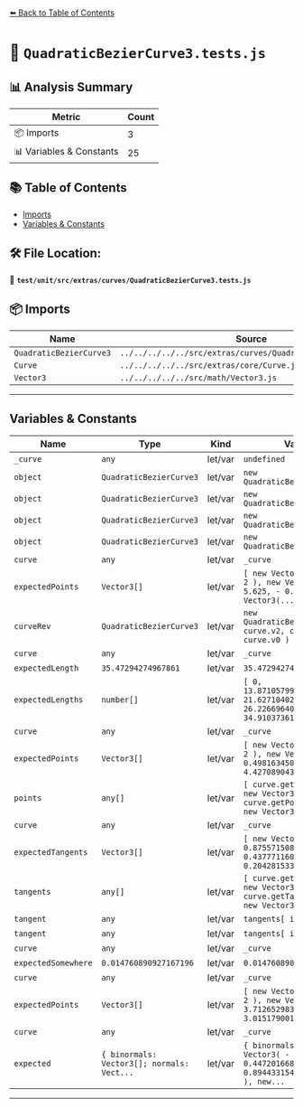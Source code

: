 [⬅️ Back to Table of Contents](../../../../../index.md)

# 📄 `QuadraticBezierCurve3.tests.js`

## 📊 Analysis Summary

| Metric | Count |
|--------|-------|
| 📦 Imports | 3 |
| 📊 Variables & Constants | 25 |

## 📚 Table of Contents

- [Imports](#imports)
- [Variables & Constants](#variables-constants)

## 🛠️ File Location:
📂 **`test/unit/src/extras/curves/QuadraticBezierCurve3.tests.js`**

## 📦 Imports

| Name | Source |
|------|--------|
| `QuadraticBezierCurve3` | `../../../../../src/extras/curves/QuadraticBezierCurve3.js` |
| `Curve` | `../../../../../src/extras/core/Curve.js` |
| `Vector3` | `../../../../../src/math/Vector3.js` |


---

## Variables & Constants

| Name | Type | Kind | Value | Exported |
|------|------|------|-------|----------|
| `_curve` | `any` | let/var | `undefined` | ✗ |
| `object` | `QuadraticBezierCurve3` | let/var | `new QuadraticBezierCurve3()` | ✗ |
| `object` | `QuadraticBezierCurve3` | let/var | `new QuadraticBezierCurve3()` | ✗ |
| `object` | `QuadraticBezierCurve3` | let/var | `new QuadraticBezierCurve3()` | ✗ |
| `object` | `QuadraticBezierCurve3` | let/var | `new QuadraticBezierCurve3()` | ✗ |
| `curve` | `any` | let/var | `_curve` | ✗ |
| `expectedPoints` | `Vector3[]` | let/var | `[ new Vector3( - 10, 0, 2 ), new Vector3( 2.5, 5.625, - 0.125 ), new Vector3(...` | ✗ |
| `curveRev` | `QuadraticBezierCurve3` | let/var | `new QuadraticBezierCurve3( curve.v2, curve.v1, curve.v0 )` | ✗ |
| `curve` | `any` | let/var | `_curve` | ✗ |
| `expectedLength` | `35.47294274967861` | let/var | `35.47294274967861` | ✗ |
| `expectedLengths` | `number[]` | let/var | `[ 0, 13.871057998581074, 21.62710402732536, 26.226696400568883, 34.9103736170...` | ✗ |
| `curve` | `any` | let/var | `_curve` | ✗ |
| `expectedPoints` | `Vector3[]` | let/var | `[ new Vector3( - 10, 0, 2 ), new Vector3( - 0.4981634504454243, 4.42708904388...` | ✗ |
| `points` | `any[]` | let/var | `[ curve.getPointAt( 0, new Vector3() ), curve.getPointAt( 0.3, new Vector3() ...` | ✗ |
| `curve` | `any` | let/var | `_curve` | ✗ |
| `expectedTangents` | `Vector3[]` | let/var | `[ new Vector3( 0.8755715084258769, 0.4377711603816079, - 0.2042815331129452 )...` | ✗ |
| `tangents` | `any[]` | let/var | `[ curve.getTangent( 0, new Vector3() ), curve.getTangent( 0.25, new Vector3()...` | ✗ |
| `tangent` | `any` | let/var | `tangents[ i ]` | ✗ |
| `tangent` | `any` | let/var | `tangents[ i ]` | ✗ |
| `curve` | `any` | let/var | `_curve` | ✗ |
| `expectedSomewhere` | `0.014760890927167196` | let/var | `0.014760890927167196` | ✗ |
| `curve` | `any` | let/var | `_curve` | ✗ |
| `expectedPoints` | `Vector3[]` | let/var | `[ new Vector3( - 10, 0, 2 ), new Vector3( - 3.712652983516992, 3.015179001762...` | ✗ |
| `curve` | `any` | let/var | `_curve` | ✗ |
| `expected` | `{ binormals: Vector3[]; normals: Vect...` | let/var | `{ binormals: [ new Vector3( - 0.447201668889759, 0.8944331542056199, 0 ), new...` | ✗ |


---
